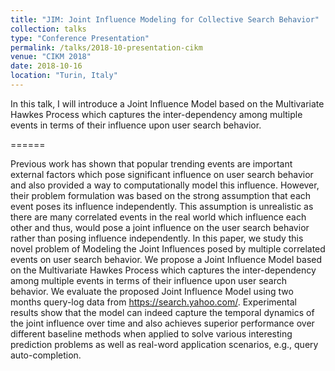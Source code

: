 ```yaml
---
title: "JIM: Joint Influence Modeling for Collective Search Behavior"
collection: talks
type: "Conference Presentation"
permalink: /talks/2018-10-presentation-cikm
venue: "CIKM 2018"
date: 2018-10-16
location: "Turin, Italy"
---
```


In this talk, I will introduce a Joint Influence Model based on the Multivariate Hawkes Process which captures the inter-dependency among multiple events in terms of their influence upon user search behavior.

======

Previous work has shown that popular trending events are important external factors which pose significant influence on user search behavior and also provided a way to computationally model this influence. However, their problem formulation was based on the strong assumption that each event poses its influence independently. This assumption is unrealistic as there are many correlated events in the real world which influence each other and thus, would pose a joint influence on the user search behavior rather than posing influence independently. In this paper, we study this novel problem of Modeling the Joint Influences posed by multiple correlated events on user search behavior. We propose a Joint Influence Model based on the Multivariate Hawkes Process which captures the inter-dependency among multiple events in terms of their influence upon user search behavior. We evaluate the proposed Joint Influence Model using two months query-log data from https://search.yahoo.com/. Experimental results show that the model can indeed capture the temporal dynamics of the joint influence over time and also achieves superior performance over different baseline methods when applied to solve various interesting prediction problems as well as real-word application scenarios, e.g., query auto-completion.